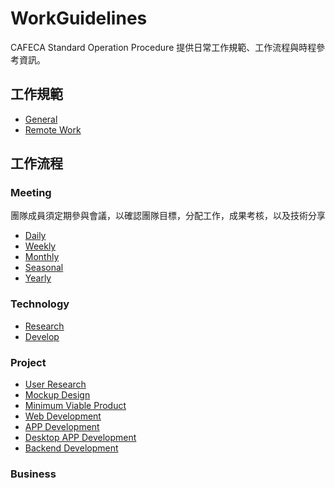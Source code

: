 # WorkGuidelines
CAFECA Standard Operation Procedure 提供日常工作規範、工作流程與時程參考資訊。

## 工作規範
- [General](code-of-conduct/general.md)
- [Remote Work](code-of-conduct/remote-work.md)

## 工作流程
### Meeting
團隊成員須定期參與會議，以確認團隊目標，分配工作，成果考核，以及技術分享
- [Daily](meeting/daily)
- [Weekly](meeting/daily)
- [Monthly](meeting/daily)
- [Seasonal](meeting/daily)
- [Yearly](meeting/daily)

### Technology
- [Research](technology/research.md)
- [Develop](technology/develop.md)

### Project
- [User Research](project/user-research.md)
- [Mockup Design](project/mockup-design.md)
- [Minimum Viable Product](project/minimum-viable-product.md)
- [Web Development](project/web-development.md)
- [APP Development](project/app-development.md)
- [Desktop APP Development](project/desktop-app-development.md)
- [Backend Development](project/backend-development.md)

### Business
